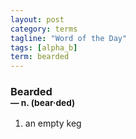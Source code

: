 ```yaml
---
layout: post
category: terms
tagline: "Word of the Day"
tags: [alpha_b]
term: bearded
---
```


<h3>Bearded<br/> <small>&mdash; n. (bear<span>&middot;</span>ded)</small></h3>
<p><ol>
<li>an empty keg</li>
</ol></p>
